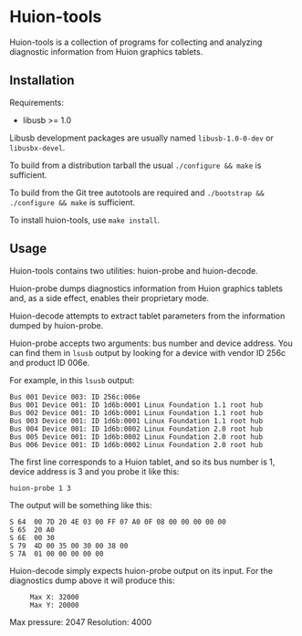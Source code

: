 Huion-tools
===========

Huion-tools is a collection of programs for collecting and analyzing
diagnostic information from Huion graphics tablets.

Installation
------------

Requirements:

* libusb >= 1.0

Libusb development packages are usually named `libusb-1.0-0-dev` or
`libusbx-devel`.

To build from a distribution tarball the usual `./configure && make`
is sufficient.

To build from the Git tree autotools are required and `./bootstrap &&
./configure && make` is sufficient.

To install huion-tools, use `make install`.

Usage
-----

Huion-tools contains two utilities: huion-probe and huion-decode.

Huion-probe dumps diagnostics information from Huion graphics tablets and, as
a side effect, enables their proprietary mode.

Huion-decode attempts to extract tablet parameters from the information dumped
by huion-probe.

Huion-probe accepts two arguments: bus number and device address. You can find
them in `lsusb` output by looking for a device with vendor ID 256c and product
ID 006e.

For example, in this `lsusb` output:

    Bus 001 Device 003: ID 256c:006e  
    Bus 001 Device 001: ID 1d6b:0001 Linux Foundation 1.1 root hub
    Bus 002 Device 001: ID 1d6b:0001 Linux Foundation 1.1 root hub
    Bus 003 Device 001: ID 1d6b:0001 Linux Foundation 1.1 root hub
    Bus 004 Device 001: ID 1d6b:0002 Linux Foundation 2.0 root hub
    Bus 005 Device 001: ID 1d6b:0002 Linux Foundation 2.0 root hub
    Bus 006 Device 001: ID 1d6b:0002 Linux Foundation 2.0 root hub

The first line corresponds to a Huion tablet, and so its bus number is 1,
device address is 3 and you probe it like this:

    huion-probe 1 3

The output will be something like this:

    S 64  00 7D 20 4E 03 00 FF 07 A0 0F 08 00 00 00 00 00
    S 65  20 A0
    S 6E  00 30
    S 79  4D 00 35 00 30 00 38 00
    S 7A  01 00 00 00 00 00

Huion-decode simply expects huion-probe output on its input. For the
diagnostics dump above it will produce this:

         Max X: 32000
         Max Y: 20000
  Max pressure: 2047
    Resolution: 4000

